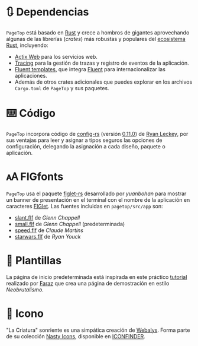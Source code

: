 # 🔃 Dependencias

`PageTop` está basado en [Rust](https://www.rust-lang.org/) y crece a hombros de gigantes
aprovechando algunas de las librerías (*crates*) más robustas y populares del
[ecosistema Rust](https://lib.rs), incluyendo:

  * [Actix Web](https://actix.rs/) para los servicios web.
  * [Tracing](https://github.com/tokio-rs/tracing) para la gestión de trazas y registro de eventos
    de la aplicación.
  * [Fluent templates](https://github.com/XAMPPRocky/fluent-templates), que integra
    [Fluent](https://projectfluent.org/) para internacionalizar las aplicaciones.
  * Además de otros crates adicionales que puedes explorar en los archivos `Cargo.toml` de `PageTop`
    y sus paquetes.


# ⌨️ Código

`PageTop` incorpora código de [config-rs](https://crates.io/crates/config) (versión
[0.11.0](https://github.com/mehcode/config-rs/tree/0.11.0)) de
[Ryan Leckey](https://crates.io/users/mehcode), por sus ventajas para leer y asignar a tipos seguros
las opciones de configuración, delegando la asignación a cada diseño, paquete o aplicación.


# 🗚 FIGfonts

`PageTop` usa el paquete [figlet-rs](https://crates.io/crates/figlet-rs) desarrollado por
*yuanbohan* para mostrar un banner de presentación en el terminal con el nombre de la aplicación en
caracteres [FIGlet](http://www.figlet.org). Las fuentes incluidas en `pagetop/src/app` son:

  * [slant.flf](http://www.figlet.org/fontdb_example.cgi?font=slant.flf) de *Glenn Chappell*
  * [small.flf](http://www.figlet.org/fontdb_example.cgi?font=small.flf) de *Glenn Chappell*
    (predeterminada)
  * [speed.flf](http://www.figlet.org/fontdb_example.cgi?font=speed.flf) de *Claude Martins*
  * [starwars.flf](http://www.figlet.org/fontdb_example.cgi?font=starwars.flf) de *Ryan Youck*


# 📰 Plantillas

La página de inicio predeterminada está inspirada en este práctico
[tutorial](https://www.codewithfaraz.com/content/109/creating-a-unique-neobrutalism-portfolio-page-with-html-css-and-javascript)
realizado por [Faraz](https://www.codewithfaraz.com/) que crea una página de demostración en estilo
*Neobrutalismo*.


# 🎨 Icono

"La Criatura" sonriente es una simpática creación de [Webalys](https://www.iconfinder.com/webalys).
Forma parte de su colección [Nasty Icons](https://www.iconfinder.com/iconsets/nasty), disponible en
[ICONFINDER](https://www.iconfinder.com).
